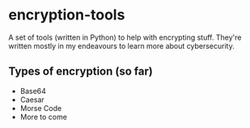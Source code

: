 # encryption-tools
A set of tools (written in Python) to help with encrypting stuff. They're written mostly in my endeavours to learn more about cybersecurity.

## Types of encryption (so far)
- Base64
- Caesar
- Morse Code
- More to come
